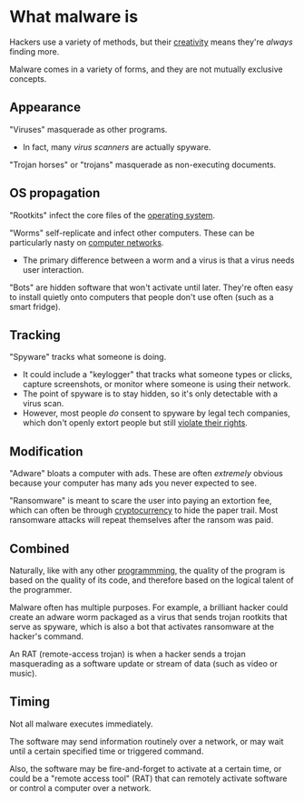 
# What malware is

Hackers use a variety of methods, but their [creativity](mind-creativity.md) means they're *always* finding more.

Malware comes in a variety of forms, and they are not mutually exclusive concepts.

## Appearance

"Viruses" masquerade as other programs.

- In fact, many *virus scanners* are actually spyware.

"Trojan horses" or "trojans" masquerade as non-executing documents.

## OS propagation

"Rootkits" infect the core files of the [operating system](computers-os.md).

"Worms" self-replicate and infect other computers. These can be particularly nasty on [computer networks](networks-computer.md).

- The primary difference between a worm and a virus is that a virus needs user interaction.

"Bots" are hidden software that won't activate until later. They're often easy to install quietly onto computers that people don't use often (such as a smart fridge).

## Tracking

"Spyware" tracks what someone is doing.

- It could include a "keylogger" that tracks what someone types or clicks, capture screenshots, or monitor where someone is using their network.
- The point of spyware is to stay hidden, so it's only detectable with a virus scan.
- However, most people *do* consent to spyware by legal tech companies, which don't openly extort people but still [violate their rights](faang.md).

## Modification

"Adware" bloats a computer with ads. These are often *extremely* obvious because your computer has many ads you never expected to see.

"Ransomware" is meant to scare the user into paying an extortion fee, which can often be through [cryptocurrency](computers-blockchain.md) to hide the paper trail. Most ransomware attacks will repeat themselves after the ransom was paid.

## Combined

Naturally, like with any other [programmming](computers-programming.md), the quality of the program is based on the quality of its code, and therefore based on the logical talent of the programmer.

Malware often has multiple purposes. For example, a brilliant hacker could create an adware worm packaged as a virus that sends trojan rootkits that serve as spyware, which is also a bot that activates ransomware at the hacker's command.

An RAT (remote-access trojan) is when a hacker sends a trojan masquerading as a software update or stream of data (such as video or music).

## Timing

Not all malware executes immediately.

The software may send information routinely over a network, or may wait until a certain specified time or triggered command.

Also, the software may be fire-and-forget to activate at a certain time, or could be a "remote access tool" (RAT) that can remotely activate software or control a computer over a network.
